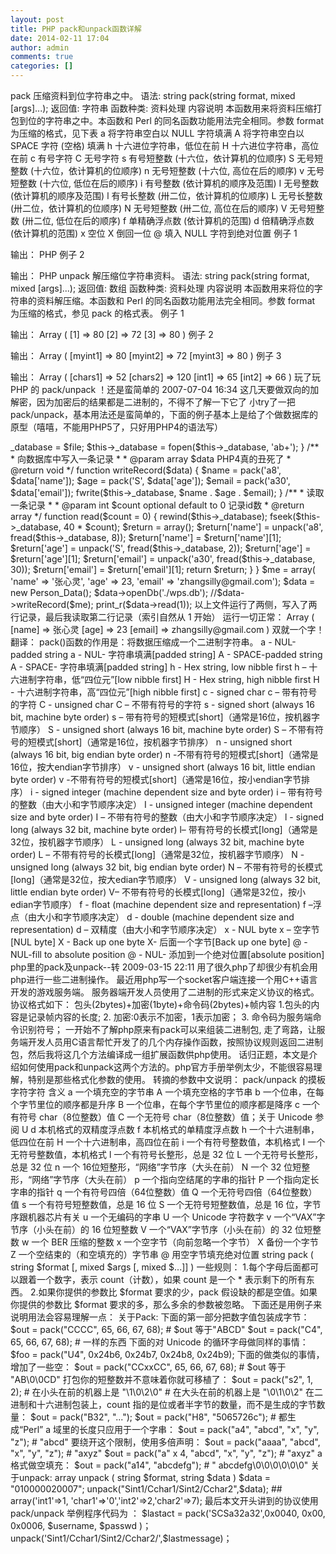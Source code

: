 ```yaml
---
layout: post
title: PHP pack和unpack函数详解
date: 2014-02-11 17:04
author: admin
comments: true
categories: []
---
```

pack
压缩资料到位字符串之中。
语法: string pack(string format, mixed [args]...);
返回值: 字符串
函数种类: 资料处理
内容说明
本函数用来将资料压缩打包到位的字符串之中。本函数和 Perl 的同名函数功能用法完全相同。参数 format 为压缩的格式，见下表
a 将字符串空白以 NULL 字符填满 A 将字符串空白以 SPACE 字符 (空格) 填满 h 十六进位字符串，低位在前 H 十六进位字符串，高位在前 c 有号字符 C 无号字符 s 有号短整数 (十六位，依计算机的位顺序) S 无号短整数 (十六位，依计算机的位顺序) n 无号短整数 (十六位, 高位在后的顺序) v 无号短整数 (十六位, 低位在后的顺序) i 有号整数 (依计算机的顺序及范围) I 无号整数 (依计算机的顺序及范围) l 有号长整数 (卅二位，依计算机的位顺序) L 无号长整数 (卅二位，依计算机的位顺序) N 无号短整数 (卅二位, 高位在后的顺序) V 无号短整数 (卅二位, 低位在后的顺序) f 单精确浮点数 (依计算机的范围) d 倍精确浮点数 (依计算机的范围) x 空位 X 倒回一位 @ 填入 NULL 字符到绝对位置
例子 1
<?php
echo pack("C3",80,72,80);
?>
输出：
PHP
例子 2
<?php
echo pack("C*",80,72,80);
?>
输出：
PHP
unpack
解压缩位字符串资料。
语法: string pack(string format, mixed [args]...);
返回值: 数组
函数种类: 资料处理
内容说明
本函数用来将位的字符串的资料解压缩。本函数和 Perl 的同名函数功能用法完全相同。参数 format 为压缩的格式，参见 pack 的格式表。
例子 1
<?php
$data = "PHP";
print_r(unpack("C*",$data));
?>
输出：
Array
(
[1] => 80
[2] => 72
[3] => 80
)
例子 2
<?php
$data = "PHP";
print_r(unpack("C*myint",$data));
?>
输出：
Array
(
[myint1] => 80
[myint2] => 72
[myint3] => 80
)
例子 3
<?php
$bin = pack("c2n2",0x1234,0x5678,65,66);
print_r(unpack("c2chars/n2int",$bin));
?>
输出：
Array
(
[chars1] => 52
[chars2] => 120
[int1] => 65
[int2] => 66
)
玩了玩 PHP 的 pack/unpack ！还是蛮简单的
2007-07-04 16:34
这几天要做双向的加解密，因为加密后的结果都是二进制的，不得不了解一下它了
小try了一把pack/unpack，基本用法还是蛮简单的，下面的例子基本上是给了个做数据库的原型（嘻嘻，不能用PHP5了，只好用PHP4的语法写）
<?php
/**
* 这是一个测试pack/unpack操作的东西
* @author 张心灵
* Email: zhangsilly@gmail.com
*  
* 一下文件存储如下几个字段
* 姓名: 长度 8 字节
* 年龄: unsigned int
* Email: 长度 30 字节
*/
class Person_Data
{
     /**
      * 数据库文件路径
      *
      * @var string
      */
     var $_database = './wps.db';
     /**
      * 打开一个数据库文件
      *
      * @param string $file     数据库文件名
      */
     function openDb($file = './wps.db')
     {
         $this->_database = $file;
         $this->_database = fopen($this->_database, 'ab+');
     }
     /**
      * 向数据库中写入一条记录
      *
      * @param array $data    PHP4真的丑死了
      * @return void
      */
     function writeRecord($data)
     {
         $name = pack('a8', $data['name']);
         $age = pack('S', $data['age']);
         $email = pack('a30', $data['email']);
         fwrite($this->_database, $name . $age . $email);
     }
     /**
      * 读取一条记录
      *
      * @param int $count optional default to 0   记录id数
      * @return array
      */
     function read($count = 0)
     {
         rewind($this->_database);
         fseek($this->_database, 40 * $count);
         $return = array();
         $return['name'] = unpack('a8', fread($this->_database, 8));
         $return['name'] = $return['name'][1];
         $return['age'] = unpack('S', fread($this->_database, 2));
         $return['age'] = $return['age'][1];
         $return['email'] = unpack('a30', fread($this->_database, 30));
         $return['email'] = $return['email'][1];
         return $return;
     }
}
$me = array(     'name' => '张心灵',  
                 'age'   => 23,
                 'email' => 'zhangsilly@gmail.com');
$data = new Person_Data();
$data->openDb('./wps.db');
//$data->writeRecord($me);
print_r($data->read(1));
以上文件运行了两侧，写入了两行记录，最后我读取第二行记录（索引自然从 1 开始）
运行一切正常：
Array
(
     [name] => 张心灵
     [age] => 23
     [email] => zhangsilly@gmail.com
)
双就一个字！
翻译：
pack()函数的作用是：将数据压缩成一个二进制字符串。
a - NUL-padded string
a - NUL- 字符串填满[padded string]
A - SPACE-padded string
A - SPACE- 字符串填满[padded string]
h - Hex string, low nibble first
h – 十六进制字符串，低“四位元”[low nibble first]
H - Hex string, high nibble first
H - 十六进制字符串，高“四位元”[high nibble first]
c - signed char
c – 带有符号的字符
C - unsigned char
C – 不带有符号的字符
s - signed short (always 16 bit, machine byte order)
s – 带有符号的短模式[short]（通常是16位，按机器字节顺序）
S - unsigned short (always 16 bit, machine byte order)
S – 不带有符号的短模式[short]（通常是16位，按机器字节排序）
n - unsigned short (always 16 bit, big endian byte order)
n -不带有符号的短模式[short]（通常是16位，按大endian字节排序）
v - unsigned short (always 16 bit, little endian byte order)
v -不带有符号的短模式[short]（通常是16位，按小endian字节排序）
i - signed integer (machine dependent size and byte order)
i – 带有符号的整数（由大小和字节顺序决定）
I - unsigned integer (machine dependent size and byte order)
I – 不带有符号的整数（由大小和字节顺序决定）
l - signed long (always 32 bit, machine byte order)
l– 带有符号的长模式[long]（通常是32位，按机器字节顺序）
L - unsigned long (always 32 bit, machine byte order)
L – 不带有符号的长模式[long]（通常是32位，按机器字节顺序）
N - unsigned long (always 32 bit, big endian byte order)
N – 不带有符号的长模式[long]（通常是32位，按大edian字节顺序）
V - unsigned long (always 32 bit, little endian byte order)
V– 不带有符号的长模式[long]（通常是32位，按小edian字节顺序）
f - float (machine dependent size and representation)
f –浮点（由大小和字节顺序决定）
d - double (machine dependent size and representation)
d – 双精度（由大小和字节顺序决定）
x - NUL byte
x – 空字节[NUL byte]
X - Back up one byte
X- 后面一个字节[Back up one byte]
@ - NUL-fill to absolute position
@ - NUL- 添加到一个绝对位置[absolute position]
php里的pack及unpack--转
2009-03-15 22:11
用了很久php了却很少有机会用php进行一些二进制操作。 最近用php写一个socket客户端连接一个用C++语言开发的游戏服务端。 服务器端开发人员使用了二进制的形式来定义协议的格式。协议格式如下：
   包头(2bytes)+加密(1byte)+命令码(2bytes)+帧内容
1.包头的内容是记录帧内容的长度;
2. 加密:0表示不加密，1表示加密；
3. 命令码为服务端命令识别符号；
    一开始不了解php原来有pack可以来组装二进制包, 走了弯路，让服务端开发人员用C语言帮忙开发了的几个内存操作函数，按照协议规则返回二进制包，然后我将这几个方法编译成一组扩展函数供php使用。
   
    话归正题，本文是介绍如何使用pack和unpack这两个方法的。php官方手册举例太少，不能很容易理解，特别是那些格式化参数的使用。
转摘的参数中文说明：
pack/unpack 的摸板字符字符 含义
a 一个填充空的字节串
A 一个填充空格的字节串
b 一个位串，在每个字节里位的顺序都是升序
B 一个位串，在每个字节里位的顺序都是降序
c 一个有符号 char（8位整数）值
C 一个无符号 char（8位整数）值；关于 Unicode 参阅 U
d 本机格式的双精度浮点数
f 本机格式的单精度浮点数
h 一个十六进制串，低四位在前
H 一个十六进制串，高四位在前
i 一个有符号整数值，本机格式
I 一个无符号整数值，本机格式
l 一个有符号长整形，总是 32 位
L 一个无符号长整形，总是 32 位
n 一个 16位短整形，“网络”字节序（大头在前）
N 一个 32 位短整形，“网络”字节序（大头在前）
p 一个指向空结尾的字串的指针
P 一个指向定长字串的指针
q 一个有符号四倍（64位整数）值
Q 一个无符号四倍（64位整数）值
s 一个有符号短整数值，总是 16 位
S 一个无符号短整数值，总是 16 位，字节序跟机器芯片有关
u 一个无编码的字串
U 一个 Unicode 字符数字
v 一个“VAX”字节序（小头在前）的 16 位短整数
V 一个“VAX”字节序（小头在前）的 32 位短整数
w 一个 BER 压缩的整数
x 一个空字节（向前忽略一个字节）
X 备份一个字节
Z 一个空结束的（和空填充的）字节串
@ 用空字节填充绝对位置
string pack ( string $format [, mixed $args [, mixed $...]] )
一些规则：
1.每个字母后面都可以跟着一个数字，表示 count（计数），如果 count 是一个 * 表示剩下的所有东西。
2.如果你提供的参数比 $format 要求的少，pack 假设缺的都是空值。如果你提供的参数比 $format 要求的多，那么多余的参数被忽略。
下面还是用例子来说明用法会容易理解一点：
关于Pack:
下面的第一部分把数字值包装成字节：
$out = pack("CCCC", 65, 66, 67, 68);      # $out 等于"ABCD"
$out = pack("C4", 65, 66, 67, 68);         # 一样的东西
下面的对 Unicode 的循环字母做同样的事情：
$foo = pack("U4", 0x24b6, 0x24b7, 0x24b8, 0x24b9);
下面的做类似的事情，增加了一些空：
$out = pack("CCxxCC", 65, 66, 67, 68);      # $out 等于 "AB\0\0CD"
打包你的短整数并不意味着你就可移植了：
$out = pack("s2", 1, 2);        
# 在小头在前的机器上是 "\1\0\2\0"
# 在大头在前的机器上是 "\0\1\0\2"
在二进制和十六进制包装上，count 指的是位或者半字节的数量，而不是生成的字节数量：
$out = pack("B32", "...");
    $out = pack("H8", "5065726c");         # 都生成“Perl”
a 域里的长度只应用于一个字串：
$out = pack("a4", "abcd", "x", "y", "z");      # "abcd"
要绕开这个限制，使用多倍声明：
$out = pack("aaaa",    "abcd", "x", "y", "z");   # "axyz"
   $out = pack("a" x 4,   "abcd", "x", "y", "z");   # "axyz"
a 格式做空填充：
$out = pack("a14", "abcdefg");         # " abcdefg\0\0\0\0\0\0"
关于unpack:
array unpack ( string $format, string $data )
$data = "010000020007";
unpack("Sint1/Cchar1/Sint2/Cchar2",$data);
## array('int1'=&gt;1, 'char1'=&gt;'0','int2'=&gt;2,'char2'=&gt;7);
      最后本文开头讲到的协议使用pack/unpack 举例程序代码为 ：
$lastact   = pack('SCSa32a32',0x0040, 0x00, 0x0006, $username, $passwd )；
unpack('Sint1/Cchar1/Sint2/Cchar2/',$lastmessage)；
